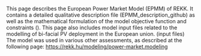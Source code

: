 This page describes the European Power Market Model (EPMM) of REKK. 
It contains a detailed qualitative description file (EPMM_description_github) as well as the mathematical formulation of the model objective function and constraints ().
This page also includes model input files related to the modelling of bi-facial PV deployment in the European union. (input files)
The model was used in various other assessments, as described at the following page: https://rekk.hu/modeling/power-market.modeling

